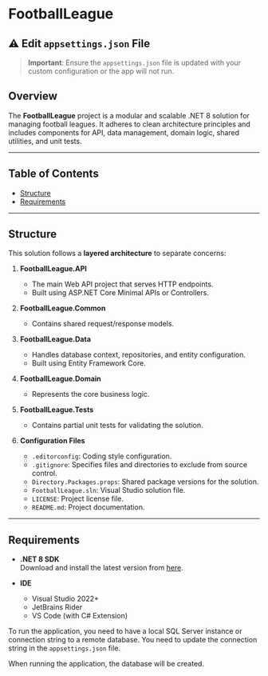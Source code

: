 # FootballLeague

## ⚠️ Edit `appsettings.json` File

> **Important**: Ensure the `appsettings.json` file is updated with your custom configuration or the app will not run.

## Overview

The **FootballLeague** project is a modular and scalable .NET 8 solution for managing football leagues. It adheres to clean architecture principles and includes components for API, data management, domain logic, shared utilities, and unit tests.

---

## Table of Contents

- [Structure](#structure)
- [Requirements](#requirements)

---

## Structure

This solution follows a **layered architecture** to separate concerns:

1. **FootballLeague.API**

   - The main Web API project that serves HTTP endpoints.
   - Built using ASP.NET Core Minimal APIs or Controllers.

2. **FootballLeague.Common**

   - Contains shared request/response models.

3. **FootballLeague.Data**

   - Handles database context, repositories, and entity configuration.
   - Built using Entity Framework Core.

4. **FootballLeague.Domain**

   - Represents the core business logic.

5. **FootballLeague.Tests**

   - Contains partial unit tests for validating the solution.

6. **Configuration Files**
   - `.editorconfig`: Coding style configuration.
   - `.gitignore`: Specifies files and directories to exclude from source control.
   - `Directory.Packages.props`: Shared package versions for the solution.
   - `FootballLeague.sln`: Visual Studio solution file.
   - `LICENSE`: Project license file.
   - `README.md`: Project documentation.

---

## Requirements

- **.NET 8 SDK**  
   Download and install the latest version from [here](https://dotnet.microsoft.com/en-us/download/dotnet/8.0).

- **IDE**
  - Visual Studio 2022+
  - JetBrains Rider
  - VS Code (with C# Extension)

To run the application, you need to have a local SQL Server instance or connection string to a remote database. You need to update the connection string in the `appsettings.json` file.

When running the application, the database will be created.
